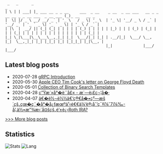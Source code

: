 
```
 _   _      _                                                                                      _
| \ | | ___| |_ ___ __ _ _ __     ___  _ __    _ __  _ __ ___   __ _ _ __ __ _ _ __ ___  _ __ ___ (_)_ __   __ _
|  \| |/ _ \ __/ __/ _` | '_ \   / _ \| '_ \  | '_ \| '__/ _ \ / _` | '__/ _` | '_ ` _ \| '_ ` _ \| | '_ \ / _` |
| |\  |  __/ || (_| (_| | | | | | (_) | | | | | |_) | | | (_) | (_| | | | (_| | | | | | | | | | | | | | | | (_| |
|_| \_|\___|\__\___\__,_|_| |_|  \___/|_| |_| | .__/|_|  \___/ \__, |_|  \__,_|_| |_| |_|_| |_| |_|_|_| |_|\__, |
                                              |_|              |___/                                       |___/
```

## Latest blog posts
- 2020-07-28 [gRPC Introduction](http://weixia.info/grpc-introduction.html)
- 2020-05-30 [Apple CEO Tim Cook's letter on George Floyd Death](http://weixia.info/apple-tim-cook-on-george-floyd.html)
- 2020-05-01 [Collection of Binary Search Templates](http://weixia.info/binary-search-template.html)
- 2020-04-28 [ç”Ÿæ´»å°�è´´å£« - æ´—è¡£ç¬¦å�·](http://weixia.info/laundry-symbol.html)
- 2020-04-07 [ã€�è½¬è½½ã€‘ç®€å�•ç²—æš´çš„çœ�ç¨�å°�å¿ƒæœºä¹‹é€€ä¼‘è®¡åˆ’ç¯‡ï¼ˆ7ï¼‰- å¦‚ä½•æ”¾æ›´å¤šçš„é’±è¿›Roth IRA?](http://weixia.info/retirement-accountant-tax-planning-07.html)

[>>> More blog posts](https://weixia.info/archives/)

## Statistics
![Stats](https://github-readme-stats.vercel.app/api?username=Wei-Xia&hide=contribs&count_private=true&show_icons=true)
![Lang](https://github-readme-stats.vercel.app/api/top-langs/?username=Wei-Xia&hide=Groff&layout=compact)
